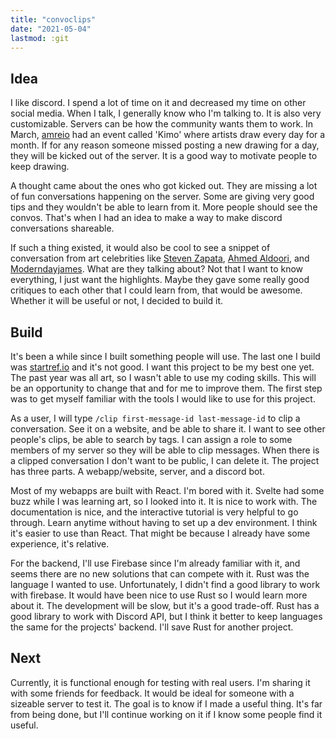 ```yaml
---
title: "convoclips"
date: "2021-05-04"
lastmod: :git
---
```


## Idea

I like discord. I spend a lot of time on it and decreased my time on other
social media. When I talk, I generally know who I'm talking to. It is also very
customizable. Servers can be how the community wants them to work. In March,
[amreio](https://www.instagram.com/amreio/) had an event called 'Kimo' where
artists draw every day for a month. If for any reason someone missed posting a
new drawing for a day, they will be kicked out of the server. It is a good way
to motivate people to keep drawing.

A thought came about the ones who got kicked out. They are missing a lot of fun
conversations happening on the server. Some are giving very good tips and they
wouldn't be able to learn from it. More people should see the convos. That's
when I had an idea to make a way to make discord conversations shareable.

If such a thing existed, it would also be cool to see a snippet of conversation
from art celebrities like [Steven
Zapata](https://www.instagram.com/stevenzapata_art/), [Ahmed
Aldoori](https://www.instagram.com/ahmedaldoori_art/), and
[Moderndayjames](https://www.instagram.com/moderndayjames/). What are they
talking about? Not that I want to know everything, I just want the highlights.
Maybe they gave some really good critiques to each other that I could learn
from, that would be awesome. Whether it will be useful or not, I
decided to build it.

## Build

It's been a while since I built something people will use. The last one I build
was [startref.io](https://startref.io/) and it's not good. I want this project
to be my best one yet. The past year was all art, so I wasn't able to use my
coding skills. This will be an opportunity to change that and for me to improve
them. The first step was to get myself familiar with the tools I would like to
use for this project.

As a user, I will type `/clip first-message-id last-message-id` to clip a
conversation. See it on a website, and be able to share it. I want to see other
people's clips, be able to search by tags. I can assign a role to some members
of my server so they will be able to clip messages. When there is a clipped
conversation I don't want to be public, I can delete it. The project has three
parts. A webapp/website, server, and a discord bot.

Most of my webapps are built with React. I'm bored with it. Svelte had some buzz
while I was learning art, so I looked into it. It is nice to work with. The
documentation is nice, and the interactive tutorial is very helpful to go
through. Learn anytime without having to set up a dev environment. I think
it's easier to use than React. That might be because I already have some
experience, it's relative.

For the backend, I'll use Firebase since I'm already familiar with it, and seems
there are no new solutions that can compete with it. Rust was the language I
wanted to use. Unfortunately, I didn't find a good library to work with
firebase. It would have been nice to use Rust so I would learn more about it.
The development will be slow, but it's a good trade-off. Rust has a good library
to work with Discord API, but I think it better to keep languages the same for
the projects' backend. I'll save Rust for another project.

## Next

Currently, it is functional enough for testing with real users. I'm sharing it
with some friends for feedback. It would be ideal for someone with a sizeable
server to test it. The goal is to know if I made a useful thing. It's far from
being done, but I'll continue working on it if I know some people find it
useful.
